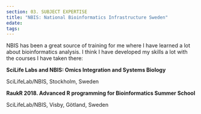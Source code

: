 ```yaml
---
section: 03. SUBJECT EXPERTISE
title: "NBIS: National Bioinformatics Infrastructure Sweden"
edate: 
tags:
---
```


NBIS has been a great source of training for me where I have learned a lot about bioinformatics analysis. I think I have developed my skills a lot with the courses I have taken there:

**SciLife Labs and NBIS: Omics Integration and Systems Biology**

SciLifeLab/NBIS, Stockholm, Sweden

**RaukR 2018. Advanced R programming for Bioinformatics Summer School**

SciLifeLab/NBIS, Visby, Götland, Sweden